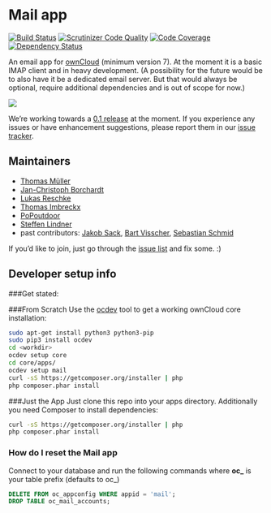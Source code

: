 Mail app
============

[![Build Status](https://travis-ci.org/owncloud/mail.svg?branch=master)](https://travis-ci.org/owncloud/mail)
[![Scrutinizer Code Quality](https://scrutinizer-ci.com/g/owncloud/mail/badges/quality-score.png?b=master)](https://scrutinizer-ci.com/g/owncloud/mail/?branch=master)
[![Code Coverage](https://scrutinizer-ci.com/g/owncloud/mail/badges/coverage.png?b=master)](https://scrutinizer-ci.com/g/owncloud/mail/?branch=master)
[![Dependency Status](https://www.versioneye.com/user/projects/54e50fadd1ec5734f400078a/badge.svg?style=flat)](https://www.versioneye.com/user/projects/54e50fadd1ec5734f400078a)

An email app for [ownCloud](https://owncloud.org) (minimum version 7). At the moment it is a basic IMAP client and in heavy development. (A possibility for the future would be to also have it be a dedicated email server. But that would always be optional, require additional dependencies and is out of scope for now.)

![](https://raw.githubusercontent.com/owncloud/screenshots/master/mail/mail.png)

We’re working towards a [0.1 release](https://github.com/owncloud/mail/milestones/0.1) at the moment. If you experience any issues or have enhancement suggestions, please report them in our [issue tracker](https://github.com/owncloud/mail/issues).


Maintainers
-----------
- [Thomas Müller](https://github.com/DeepDiver1975)
- [Jan-Christoph Borchardt](https://github.com/jancborchardt)
- [Lukas Reschke](https://github.com/LukasReschke)
- [Thomas Imbreckx](https://github.com/zinks-)
- [PoPoutdoor](https://github.com/PoPoutdoor)
- [Steffen Lindner](https://github.com/Gomez)
- past contributors: [Jakob Sack](https://github.com/jakobsack), [Bart Visscher](https://github.com/bartv2), [Sebastian Schmid](https://github.com/sebastian-schmid)

If you’d like to join, just go through the [issue list](https://github.com/owncloud/mail/issues) and fix some. :)

Developer setup info
--------------------
###Get stated:

###From Scratch
Use the [ocdev](https://github.com/owncloud/ocdev) tool to get a working ownCloud core installation:
```bash
sudo apt-get install python3 python3-pip
sudo pip3 install ocdev
cd <workdir>
ocdev setup core
cd core/apps/
ocdev setup mail
curl -sS https://getcomposer.org/installer | php
php composer.phar install
```

###Just the App
Just clone this repo into your apps directory. Additionally you need Composer to install dependencies:
```bash
curl -sS https://getcomposer.org/installer | php
php composer.phar install
```

### How do I reset the Mail app
Connect to your database and run the following commands where **oc\_** is your table prefix (defaults to oc\_)

```sql
DELETE FROM oc_appconfig WHERE appid = 'mail';
DROP TABLE oc_mail_accounts;
```
